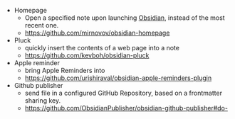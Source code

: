 - Homepage 
	- Open a specified note upon launching [Obsidian](https://obsidian.md/), instead of the most recent one.
	- https://github.com/mirnovov/obsidian-homepage
- Pluck 
	- quickly insert the contents of a web page into a note
	- https://github.com/kevboh/obsidian-pluck
- Apple reminder
	- bring Apple Reminders into
	- https://github.com/urishiraval/obsidian-apple-reminders-plugin
- Github publisher
	- send file in a configured GitHub Repository, based on a frontmatter sharing key.
	- https://github.com/ObsidianPublisher/obsidian-github-publisher#do-